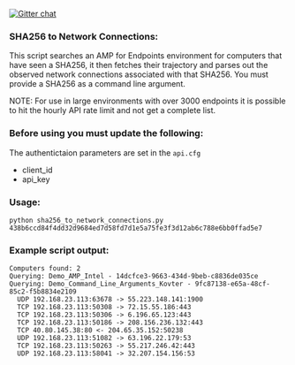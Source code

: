 [![Gitter chat](https://img.shields.io/badge/gitter-join%20chat-brightgreen.svg)](https://gitter.im/CiscoSecurity/AMP-for-Endpoints "Gitter chat")

### SHA256 to Network Connections:

This script searches an AMP for Endpoints environment for computers that have seen a SHA256, it then fetches their trajectory and parses out the observed network connections associated with that SHA256. You must provide a SHA256 as a command line argument.

NOTE: For use in large environments with over 3000 endpoints it is possible to hit the hourly API rate limit and not get a complete list.

### Before using you must update the following:
The authentictaion parameters are set in the ```api.cfg```
- client_id 
- api_key

### Usage:
```
python sha256_to_network_connections.py 438b6ccd84f4dd32d9684ed7d58fd7d1e5a75fe3f3d12ab6c788e6bb0ffad5e7
```

### Example script output:
```
Computers found: 2
Querying: Demo_AMP_Intel - 14dcfce3-9663-434d-9beb-c8836de035ce
Querying: Demo_Command_Line_Arguments_Kovter - 9fc87138-e65a-48cf-85c2-f5b8834e2109
  UDP 192.168.23.113:63678 -> 55.223.148.141:1900
  TCP 192.168.23.113:50308 -> 72.15.55.186:443
  TCP 192.168.23.113:50306 -> 6.196.65.123:443
  TCP 192.168.23.113:50186 -> 208.156.236.132:443
  TCP 40.80.145.38:80 <- 204.65.35.152:50238
  UDP 192.168.23.113:51082 -> 63.196.22.179:53
  TCP 192.168.23.113:50263 -> 55.217.246.42:443
  UDP 192.168.23.113:58041 -> 32.207.154.156:53
```
